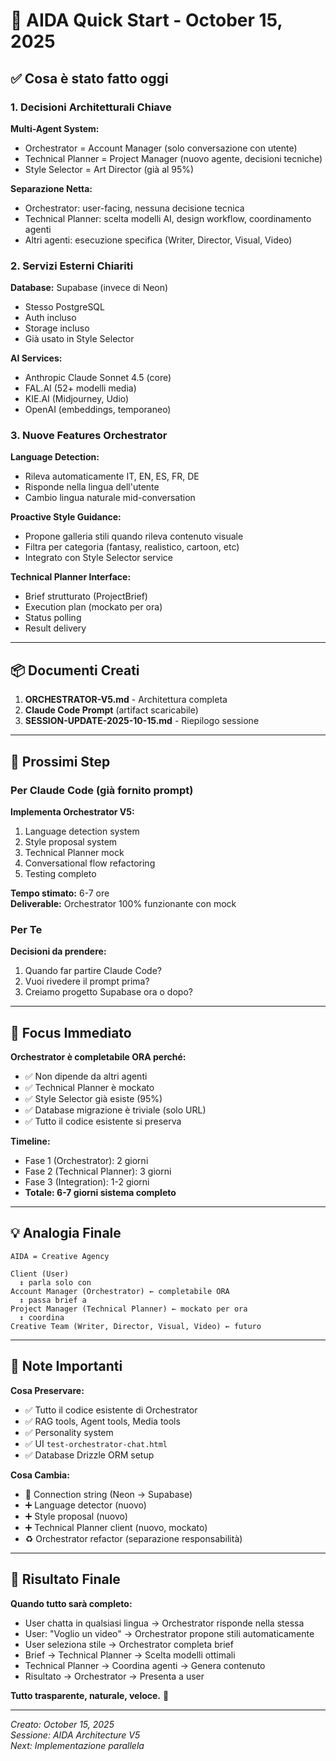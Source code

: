 # 🎯 AIDA Quick Start - October 15, 2025

## ✅ Cosa è stato fatto oggi

### 1. Decisioni Architetturali Chiave

**Multi-Agent System:**
- Orchestrator = Account Manager (solo conversazione con utente)
- Technical Planner = Project Manager (nuovo agente, decisioni tecniche)
- Style Selector = Art Director (già al 95%)

**Separazione Netta:**
- Orchestrator: user-facing, nessuna decisione tecnica
- Technical Planner: scelta modelli AI, design workflow, coordinamento agenti
- Altri agenti: esecuzione specifica (Writer, Director, Visual, Video)

### 2. Servizi Esterni Chiariti

**Database:** Supabase (invece di Neon)
- Stesso PostgreSQL
- Auth incluso
- Storage incluso
- Già usato in Style Selector

**AI Services:**
- Anthropic Claude Sonnet 4.5 (core)
- FAL.AI (52+ modelli media)
- KIE.AI (Midjourney, Udio)
- OpenAI (embeddings, temporaneo)

### 3. Nuove Features Orchestrator

**Language Detection:**
- Rileva automaticamente IT, EN, ES, FR, DE
- Risponde nella lingua dell'utente
- Cambio lingua naturale mid-conversation

**Proactive Style Guidance:**
- Propone galleria stili quando rileva contenuto visuale
- Filtra per categoria (fantasy, realistico, cartoon, etc)
- Integrato con Style Selector service

**Technical Planner Interface:**
- Brief strutturato (ProjectBrief)
- Execution plan (mockato per ora)
- Status polling
- Result delivery

---

## 📦 Documenti Creati

1. **ORCHESTRATOR-V5.md** - Architettura completa
2. **Claude Code Prompt** (artifact scaricabile)
3. **SESSION-UPDATE-2025-10-15.md** - Riepilogo sessione

---

## 🚀 Prossimi Step

### Per Claude Code (già fornito prompt)

**Implementa Orchestrator V5:**
1. Language detection system
2. Style proposal system  
3. Technical Planner mock
4. Conversational flow refactoring
5. Testing completo

**Tempo stimato:** 6-7 ore  
**Deliverable:** Orchestrator 100% funzionante con mock

### Per Te

**Decisioni da prendere:**
1. Quando far partire Claude Code?
2. Vuoi rivedere il prompt prima?
3. Creiamo progetto Supabase ora o dopo?

---

## 🎯 Focus Immediato

**Orchestrator è completabile ORA perché:**
- ✅ Non dipende da altri agenti
- ✅ Technical Planner è mockato
- ✅ Style Selector già esiste (95%)
- ✅ Database migrazione è triviale (solo URL)
- ✅ Tutto il codice esistente si preserva

**Timeline:**
- Fase 1 (Orchestrator): 2 giorni
- Fase 2 (Technical Planner): 3 giorni  
- Fase 3 (Integration): 1-2 giorni
- **Totale: 6-7 giorni sistema completo**

---

## 💡 Analogia Finale

```
AIDA = Creative Agency

Client (User)
  ↕️ parla solo con
Account Manager (Orchestrator) ← completabile ORA
  ↕️ passa brief a
Project Manager (Technical Planner) ← mockato per ora
  ↕️ coordina
Creative Team (Writer, Director, Visual, Video) ← futuro
```

---

## 📝 Note Importanti

**Cosa Preservare:**
- ✅ Tutto il codice esistente di Orchestrator
- ✅ RAG tools, Agent tools, Media tools
- ✅ Personality system
- ✅ UI `test-orchestrator-chat.html`
- ✅ Database Drizzle ORM setup

**Cosa Cambia:**
- 🔄 Connection string (Neon → Supabase)
- ➕ Language detector (nuovo)
- ➕ Style proposal (nuovo)
- ➕ Technical Planner client (nuovo, mockato)
- ♻️ Orchestrator refactor (separazione responsabilità)

---

## 🎉 Risultato Finale

**Quando tutto sarà completo:**
- User chatta in qualsiasi lingua → Orchestrator risponde nella stessa
- User: "Voglio un video" → Orchestrator propone stili automaticamente
- User seleziona stile → Orchestrator completa brief
- Brief → Technical Planner → Scelta modelli ottimali
- Technical Planner → Coordina agenti → Genera contenuto
- Risultato → Orchestrator → Presenta a user

**Tutto trasparente, naturale, veloce.** 🚀

---

*Creato: October 15, 2025*  
*Sessione: AIDA Architecture V5*  
*Next: Implementazione parallela*
